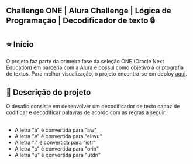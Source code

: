 <h2>Challenge ONE | Alura Challenge | Lógica de Programação | Decodificador de texto 🔒</h2>

<h2>⭐ Início</h2>
O projeto faz parte da primeira fase da seleção ONE (Oracle Next Education) em parceria com a Alura e possui como objetivo a criptografia de textos. Para melhor visualização, o projeto encontra-se em deploy <a href="https://leticiab24.github.io/Codificador-de-texto/">aqui</a>.

<h2>📝 Descrição do projeto</h2>
<span>O desafio consiste em desenvolver um decodificador de texto capaz de codificar e decodificar palavras de acordo com as regras a seguir:</span>
<br>
<br>
<ul>
<li>A letra "a" é convertida para "aw"</li>
<li>A letra "e" é convertida para "eliwu"</li>
<li>A letra "i" é convertida para "iotr"</li>
<li>A letra "o" é convertida para "orin"</li>
<li>A letra "u" é convertida para "utdn"</li>
</ul>


